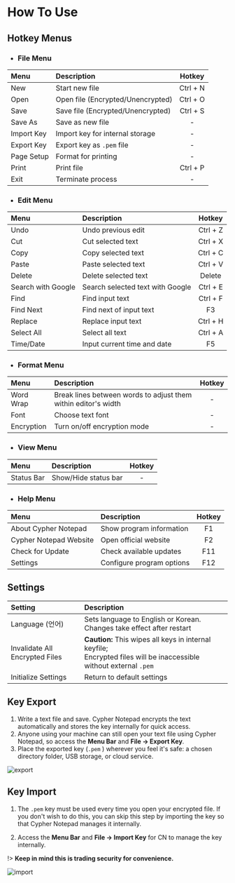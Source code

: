 # How To Use

## Hotkey Menus

 - ### File Menu

  |Menu|Description|Hotkey|
  |:------|:---|:---:|
  |New|Start new file |Ctrl + N
  |Open|Open file (Encrypted/Unencrypted)|Ctrl + O
  |Save|Save file (Encrypted/Unencrypted)|Ctrl + S
  |Save As|Save as new file| - 
  |Import Key|Import key for internal storage| - 
  |Export Key|Export key as `.pem` file| - 
  |Page Setup|Format for printing| - 
  |Print|Print file|Ctrl + P
  |Exit|Terminate process| - 

 - ### Edit Menu

  |Menu|Description|Hotkey|
  |:------|:---|:---:|
  |Undo|Undo previous edit|Ctrl + Z
  |Cut|Cut selected text|Ctrl + X
  |Copy|Copy selected text|Ctrl + C
  |Paste|Paste selected text|Ctrl + V
  |Delete|Delete selected text|Delete
  |Search with Google|Search selected text with Google|Ctrl + E
  |Find|Find input text|Ctrl + F
  |Find Next|Find next of input text|F3
  |Replace|Replace input text|Ctrl + H
  |Select All|Select all text|Ctrl + A
  |Time/Date|Input current time and date|F5

 - ### Format Menu

  |Menu|Description|Hotkey|
  |:------|:---|:---:|
  |Word Wrap|Break lines between words to adjust them within editor's width| - 
  |Font|Choose text font | - 
  |Encryption|Turn on/off encryption mode| - 

 - ### View Menu

  |Menu|Description|Hotkey|
  |:------|:---|:---:|
  |Status Bar|Show/Hide status bar| - 

 - ### Help Menu

  |Menu|Description|Hotkey|
  |:------|:---|:---:|
  |About Cypher Notepad|Show program information|F1
  |Cypher Notepad Website|Open official website|F2
  |Check for Update|Check available updates|F11
  |Settings|Configure program options|F12


## Settings

|Setting|Description
|:------|:---
|Language (언어)|Sets language to English or Korean. Changes take effect after restart
|Invalidate All Encrypted Files|**Caution:** This wipes all keys in internal keyfile;<br>Encrypted files will be inaccessible without external <code>.pem</code> 
|Initialize Settings|Return to default settings 

## Key Export

1. Write a text file and save. Cypher Notepad encrypts the text automatically and stores the key internally for quick access. 
2. Anyone using your machine can still open your text file using Cypher Notepad, so access the **Menu Bar** and **File -> Export Key**. 
3. Place the exported key (`.pem` ) wherever you feel it's safe: a chosen directory folder, USB storage, or cloud service. 

![export](https://cypher-notepad.github.io/resource/export.gif ':size=800')

## Key Import

1. The <code>.pem</code> key must be used every time you open your encrypted file. If you don't wish to do this, you can skip this step by importing the key so that Cypher Notepad manages it internally. 

2. Access the **Menu Bar** and **File -> Import Key** for CN to manage the key internally. 

!> **Keep in mind this is trading security for convenience.** 


![import](https://cypher-notepad.github.io/resource/import.gif ':size=800')


